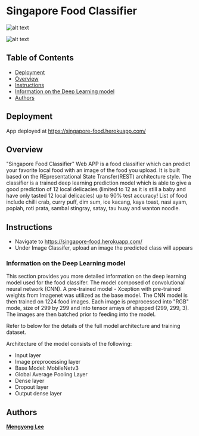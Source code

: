 # Singapore Food Classifier
![alt text]("img/app-coverpage.png")

![alt text]("img/app-prediction.png")

## Table of Contents

- [Deployment](#deployment)
- [Overview](#overview)
- [Instructions](#Instructions)
- [Information on the Deep Learning model](#Information-on-the-Deep-Learning-model)
- [Authors](#author)

## Deployment
App deployed at https://singapore-food.herokuapp.com/

## Overview
"Singapore Food Classifier" Web APP is a food classifier which can predict your favorite local food with an image of the food you upload. It is built based on the REpresentational State Transfer(REST) architecture style. The classifier is a trained deep learning prediction model which is able to give a good prediction of 12 local delicacies (limited to 12 as it is still a baby and have only tasted 12 local delicacies) up to 90% test accuracy! List of food include chilli crab, curry puff, dim sum, ice kacang, kaya toast, nasi ayam, popiah, roti prata, sambal stingray, satay, tau huay and wanton noodle.


## Instructions 

- Navigate to https://singapore-food.herokuapp.com/
- Under Image Classifer, upload an image the predicted class will appears


### Information on the Deep Learning model

This section provides you more detailed information on the deep learning model used for the food classifer. The model composed of convolutional neural network (CNN). A pre-trained model - Xception with pre-trained weights from Imagenet was utilized as the base model. The CNN model is then trained on 1224 food images. Each image is preprocessed into "RGB" mode, size of 299 by 299 and into tensor arrays of shapped (299, 299, 3). The images are then batched prior to feeding into the model. 

Refer to below for the details of the full model architecture and training dataset.

Architecture of the model consists of the following:

- Input layer 
- Image preprocessing layer
- Base Model: MobileNetv3
- Global Average Pooling Layer
- Dense layer 
- Dropout layer
- Output dense layer


## Authors

**[Mengyong Lee](https://www.linkedin.com/in/mylee1/)**


